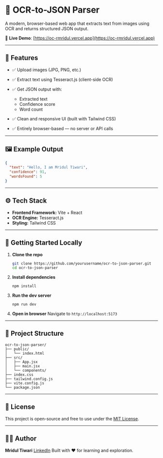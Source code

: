 # 🧠 OCR-to-JSON Parser

A modern, browser-based web app that extracts text from images using OCR and returns structured JSON output.

🔗 **Live Demo**: [https://oc-rmridul.vercel.app](https://oc-rmridul.vercel.app)

---

## 📌 Features

* ✅ Upload images (JPG, PNG, etc.)
* ✅ Extract text using Tesseract.js (client-side OCR)
* ✅ Get JSON output with:

  * Extracted text
  * Confidence score
  * Word count
* ✅ Clean and responsive UI (built with Tailwind CSS)
* ✅ Entirely browser-based — no server or API calls

---

## 🖼️ Example Output

```json
{
  "text": "Hello, I am Mridul Tiwari",
  "confidence": 91,
  "wordsFound": 5
}
```

---

## ⚙️ Tech Stack

* **Frontend Framework:** Vite + React
* **OCR Engine:** Tesseract.js
* **Styling:** Tailwind CSS

---

## 🚀 Getting Started Locally

1. **Clone the repo**

   ```bash
   git clone https://github.com/yourusername/ocr-to-json-parser.git
   cd ocr-to-json-parser
   ```

2. **Install dependencies**

   ```bash
   npm install
   ```

3. **Run the dev server**

   ```bash
   npm run dev
   ```

4. **Open in browser**
   Navigate to `http://localhost:5173`

---

## 📁 Project Structure

```
ocr-to-json-parser/
├── public/
│   └── index.html
├── src/
│   ├── App.jsx
│   ├── main.jsx
│   └── components/
├── index.css
├── tailwind.config.js
├── vite.config.js
└── package.json
```

---

## 📄 License

This project is open-source and free to use under the [MIT License](LICENSE).

---

## 🙋‍♂️ Author

**Mridul Tiwari**
[LinkedIn]((https://www.linkedin.com/in/mridul-tiwari-502825291/))
Built with ❤️ for learning and exploration.
